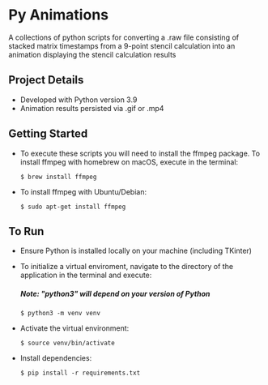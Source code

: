# Py Animations

A collections of python scripts for converting a .raw file consisting of stacked matrix timestamps from a 9-point stencil calculation into an animation displaying the stencil calculation results

## Project Details

- Developed with Python version 3.9 
- Animation results persisted via .gif or .mp4 

## Getting Started

- To execute these scripts you will need to install the ffmpeg package. To install ffmpeg with homebrew on macOS, execute in the terminal:

  ```
  $ brew install ffmpeg
  ```

- To install ffmpeg with Ubuntu/Debian:
  
 
  ```
  $ sudo apt-get install ffmpeg
  ```

## To Run

- Ensure Python is installed locally on your machine (including TKinter)
- To initialize a virtual enviroment, navigate to the directory of the application in the terminal and execute:

  ##### _Note: "python3" will depend on your version of Python_

  ```
  $ python3 -m venv venv
  ```

- Activate the virtual environment:

  ```
  $ source venv/bin/activate
  ```

- Install dependencies:

  ```
  $ pip install -r requirements.txt
  ```